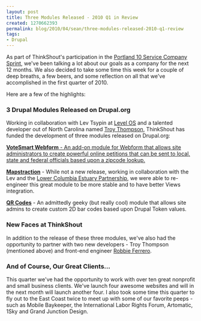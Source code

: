 ```yaml
---
layout: post
title: Three Modules Released - 2010 Q1 in Review
created: 1270662393
permalink: blog/2010/04/sean/three-modules-released-2010-q1-review
tags:
- Drupal
---
```

As part of ThinkShout's participation in the <a href="http://www.portlandten.com/" target="_blank">Portland 10 Service Company Sprint</a>, we've been talking a lot about our goals as a company for the next 12 months. We also decided to take some time this week for a couple of deep breaths, a few beers, and some reflection on all that we've accomplished in the first quarter of 2010.

Here are a few of the highlights:

<h3>3 Drupal Modules Released on Drupal.org</h3>
Working in collaboration with Lev Tsypin at <a href="http://levelos.com" target="_target">Level OS</a> and a talented developer out of North Carolina named <a href="http://twitter.com/troynt" target="_blank">Troy Thompson</a>, ThinkShout has funded the development of three modules released on Drupal.org:

<p><b><a href="http://drupal.org/project/vs_webform">VoteSmart Webform</b> - An add-on module for Webform that allows site administrators to create powerful online petitions that can be sent to local, state and federal officials based upon a zipcode lookup.</p>
<p><b><a href="http://drupal.org/project/mapstraction">Mapstraction</a></b> - While not a new release, working in collaboration with the Lev and the <a href="http://lcrep.org" target="_blank">Lower Columbia Estuary Partnership</a>, we were able to re-engineer this great module to be more stable and to have better Views integration.</p>
<p><b><a href="http://drupal.org/project/qr_codes">QR Codes</a></b> - An admittedly geeky (but really cool) module that allows site admins to create custom 2D bar codes based upon Drupal Token values.</p>

<h3>New Faces at ThinkShout</h3>
In addition to the release of these three modules, we've also had the opportunity to partner with two new developers - Troy Thompson (mentioned above) and front-end engineer <a href="http://www.robertferrero.com/" target="_blank">Robbie Ferrero</a>.
<h3>And of Course, Our Great Clients...</h3>
This quarter we've had the opportunity to work with over ten great nonprofit and small business clients. We've launch four awesome websites and will in the next month will launch another four. I also took some time this quarter to fly out to the East Coast twice to meet up with some of our favorite peeps - such as Mobile Baykeeper, the International Labor Rights Forum, Artomatic, 1Sky and Grand Junction Design.
